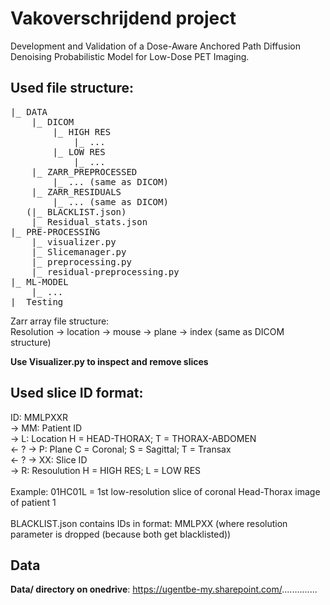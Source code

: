 # Vakoverschrijdend project
Development and Validation of a Dose-Aware Anchored Path Diffusion Denoising Probabilistic Model for Low-Dose PET
Imaging. 

## Used file structure:
<pre>
|_ DATA
    |_ DICOM
        |_ HIGH RES
            |_ ...
        |_ LOW RES
            |_ ...
    |_ ZARR_PREPROCESSED
        |_ ... (same as DICOM)
    |_ ZARR_RESIDUALS
        |_ ... (same as DICOM)
   (|_ BLACKLIST.json)
    |_ Residual_stats.json
|_ PRE-PROCESSING
    |_ visualizer.py
    |_ Slicemanager.py
    |_ preprocessing.py
    |_ residual-preprocessing.py
|_ ML-MODEL
    |_ ... 
|_ Testing
</pre>

Zarr array file structure: <br>
Resolution -> location -> mouse -> plane -> index (same as DICOM structure)

**Use Visualizer.py to inspect and remove slices**

## Used slice ID format:
ID: MMLPXXR <br>
-> MM: Patient ID <br>
-> L: Location     H = HEAD-THORAX; T = THORAX-ABDOMEN <br> <- ?
-> P: Plane        C = Coronal; S = Sagittal; T = Transax <br> <- ?
-> XX: Slice ID <br>
-> R: Resoulution  H = HIGH RES; L = LOW RES <br>
<br>
Example: 01HC01L = 1st low-resolution slice of coronal Head-Thorax image of patient 1<br>
<br>
BLACKLIST.json contains IDs in format: MMLPXX (where resolution parameter is dropped (because both get blacklisted))

## Data
**Data/ directory on onedrive**:
https://ugentbe-my.sharepoint.com/..............
